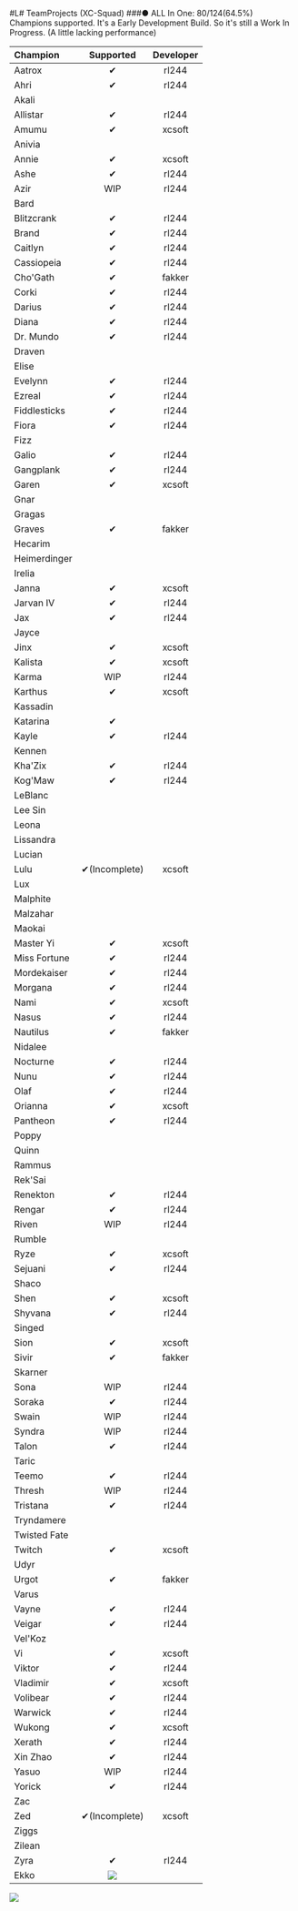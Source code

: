#L# TeamProjects (XC-Squad)
###● ALL In One: 80/124(64.5%) Champions supported.
It's a Early Development Build. So it's still a Work In Progress. (A little lacking performance)

|Champion|Supported|Developer|
|:-----|:-----:|:-----:|
|Aatrox|✔|rl244|
|Ahri|✔|rl244|
|Akali|　|　|
|Allistar|✔|rl244|
|Amumu|✔|xcsoft|
|Anivia|　|　|
|Annie|✔|xcsoft|
|Ashe|✔|rl244|
|Azir|WIP|rl244|
|Bard|　|　|
|Blitzcrank|✔|rl244|
|Brand|✔|rl244|
|Caitlyn|✔|rl244|
|Cassiopeia|✔|rl244|
|Cho'Gath|✔|fakker|
|Corki|✔|rl244|
|Darius|✔|rl244|
|Diana|✔|rl244|
|Dr. Mundo|✔|rl244|
|Draven|　|　|
|Elise|　|　|
|Evelynn|✔|rl244|
|Ezreal|✔|rl244|
|Fiddlesticks|✔|rl244|
|Fiora|✔|rl244|
|Fizz|　|　|
|Galio|✔|rl244|
|Gangplank|✔|rl244|
|Garen|✔|xcsoft|
|Gnar|　|　|
|Gragas|　|　|
|Graves|✔|fakker|
|Hecarim|　|　|
|Heimerdinger|　|　|
|Irelia|　|　|
|Janna|✔|xcsoft|
|Jarvan IV|✔|rl244|
|Jax|✔|rl244|
|Jayce|　|　|
|Jinx|✔|xcsoft|
|Kalista|✔|xcsoft|
|Karma|WIP|rl244|
|Karthus|✔|xcsoft|
|Kassadin|　|　|
|Katarina|✔|　|
|Kayle|✔|rl244|
|Kennen|　|　|
|Kha'Zix|✔|rl244|
|Kog'Maw|✔|rl244|
|LeBlanc|　|　|
|Lee Sin|　|　|
|Leona|　|　|
|Lissandra|　|　|
|Lucian|　|　|
|Lulu|✔(Incomplete)|xcsoft|
|Lux|　|　|
|Malphite|　|　|
|Malzahar|　|　|
|Maokai|　|　|
|Master Yi|✔|xcsoft|
|Miss Fortune|✔|rl244|
|Mordekaiser|✔|rl244|
|Morgana|✔|rl244|
|Nami|✔|xcsoft|
|Nasus|✔|rl244|
|Nautilus|✔|fakker|
|Nidalee|　|　|
|Nocturne|✔|rl244|
|Nunu|✔|rl244|
|Olaf|✔|rl244|
|Orianna|✔|xcsoft|
|Pantheon|✔|rl244|
|Poppy|　|　|
|Quinn|　|　|
|Rammus|　|　|
|Rek'Sai|　|　|
|Renekton|✔|rl244|
|Rengar|✔|rl244|
|Riven|WIP|rl244|
|Rumble|　|　|
|Ryze|✔|xcsoft|
|Sejuani|✔|rl244|
|Shaco|　|　|
|Shen|✔|xcsoft|
|Shyvana|✔|rl244|
|Singed|　|　|
|Sion|✔|xcsoft|
|Sivir|✔|fakker|
|Skarner|　|　|
|Sona|WIP|rl244|
|Soraka|✔|rl244|
|Swain|WIP|rl244|
|Syndra|WIP|rl244|
|Talon|✔|rl244|
|Taric|　|　|
|Teemo|✔|rl244|
|Thresh|WIP|rl244|
|Tristana|✔|rl244|
|Tryndamere|　|　|
|Twisted Fate|　|　|
|Twitch|✔|xcsoft|
|Udyr|　|　|
|Urgot|✔|fakker|
|Varus|　|　|
|Vayne|✔|rl244|
|Veigar|✔|rl244|
|Vel'Koz|　|　|
|Vi|✔|xcsoft|
|Viktor|✔|rl244|
|Vladimir|✔|xcsoft|
|Volibear|✔|rl244|
|Warwick|✔|rl244|
|Wukong|✔|xcsoft|
|Xerath|✔|rl244|
|Xin Zhao|✔|rl244|
|Yasuo|WIP|rl244|
|Yorick|✔|rl244|
|Zac|　|　|
|Zed|✔(Incomplete)|xcsoft|
|Ziggs|　|　|
|Zilean|　|　|
|Zyra|✔|rl244|
|Ekko|![](https://cdn.joduska.me/forum/public/style_emoticons/default/kappa.png)|

![](https://cdn.joduska.me/forum/public/style_emoticons/default/cat_lazy.gif)
